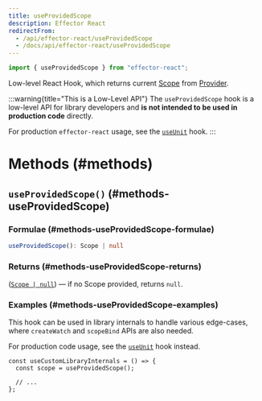 ```yaml
---
title: useProvidedScope
description: Effector React
redirectFrom:
  - /api/effector-react/useProvidedScope
  - /docs/api/effector-react/useProvidedScope
---
```


```ts
import { useProvidedScope } from "effector-react";
```

Low-level React Hook, which returns current [Scope](/api/effector/Scope) from [Provider](/api/effector-react/Provider).

:::warning{title="This is a Low-Level API"}
The `useProvidedScope` hook is a low-level API for library developers and **is not intended to be used in production code** directly.

For production `effector-react` usage, see the [`useUnit`](/api/effector-react/useUnit) hook.
:::

# Methods (#methods)

## `useProvidedScope()` (#methods-useProvidedScope)

### Formulae (#methods-useProvidedScope-formulae)

```ts
useProvidedScope(): Scope | null
```

### Returns (#methods-useProvidedScope-returns)

([`Scope | null`](/api/effector/Scope)) — if no Scope provided, returns `null`.

### Examples (#methods-useProvidedScope-examples)

This hook can be used in library internals to handle various edge-cases, where `createWatch` and `scopeBind` APIs are also needed.

For production code usage, see the [`useUnit`](/api/effector-react/useUnit) hook instead.

```tsx
const useCustomLibraryInternals = () => {
  const scope = useProvidedScope();

  // ...
};
```
